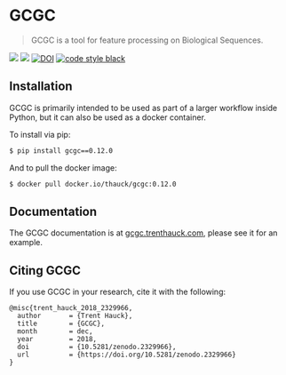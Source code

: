 # GCGC

> GCGC is a tool for feature processing on Biological Sequences.

[![](https://github.com/tshauck/gcgc/workflows/Run%20Tests%20and%20Lint/badge.svg)](https://github.com/tshauck/gcgc/actions?query=workflow%3A%22Run+Tests+and+Lint%22)
[![](https://img.shields.io/pypi/v/gcgc.svg)](https://pypi.python.org/pypi/gcgc)
[![DOI](https://zenodo.org/badge/DOI/10.5281/zenodo.2329966.svg)](https://doi.org/10.5281/zenodo.2329966)
[![code style black](https://img.shields.io/badge/code%20style-black-000000.svg)](https://github.com/psf/black)

## Installation

GCGC is primarily intended to be used as part of a larger workflow inside
Python, but it can also be used as a docker container.

To install via pip:

```sh
$ pip install gcgc==0.12.0
```

And to pull the docker image:

```sh
$ docker pull docker.io/thauck/gcgc:0.12.0
```

## Documentation

The GCGC documentation is at [gcgc.trenthauck.com](http://gcgc.trenthauck.com),
please see it for an example.

## Citing GCGC

If you use GCGC in your research, cite it with the following:

```
@misc{trent_hauck_2018_2329966,
  author       = {Trent Hauck},
  title        = {GCGC},
  month        = dec,
  year         = 2018,
  doi          = {10.5281/zenodo.2329966},
  url          = {https://doi.org/10.5281/zenodo.2329966}
}
```
